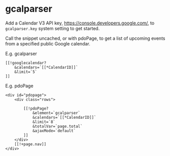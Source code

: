 # gcalparser

Add a Calendar V3 API key, https://console.developers.google.com/, to `gcalparser.key` system setting to get started. 

Call the snippet uncached, or with pdoPage, to get a list of upcoming events from a specified public Google calendar. 

E.g. gcalparser
```$xslt
[[!googlecalendar?
    &calendars=`[[*CalendarID]]`
    &limit=`5`  
]]
```

E.g. pdoPage 
```$xslt
<div id="pdopage">
    <div class="rows">

        [[!pdoPage?
            &element=`gcalparser`
            &calendars=`[[*CalendarID]]`
            &limit=`8`
            &totalVar=`page.total`
            &ajaxMode=`default`
        ]]
    </div>
    [[!+page.nav]]
</div>
```